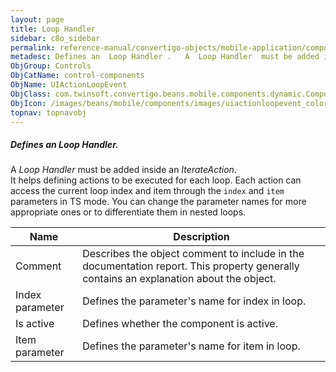```yaml
---
layout: page
title: Loop Handler
sidebar: c8o_sidebar
permalink: reference-manual/convertigo-objects/mobile-application/components/control-components/loop-handler/
metadesc: Defines an  Loop Handler .   A  Loop Handler  must be added inside an  IterateAction . It helps defining actions to be executed for each loop.  Each a
ObjGroup: Controls
ObjCatName: control-components
ObjName: UIActionLoopEvent
ObjClass: com.twinsoft.convertigo.beans.mobile.components.dynamic.ComponentManager$3
ObjIcon: /images/beans/mobile/components/images/uiactionloopevent_color_32x32.png
topnav: topnavobj
---
```

##### Defines an <i>Loop Handler</i>. 
 A <i>Loop Handler</i> must be added inside an <i>IterateAction</i>.</br>It helps defining actions to be executed for each loop.
 Each action can access the current loop index and item through the <code>index</code> and <code>item</code> parameters in TS mode. You can change the parameter names for more appropriate ones or to differentiate them in nested loops.

Name | Description 
--- | ---
Comment | Describes the object comment to include in the documentation report.  This property generally contains an explanation about the object. 
Index parameter | Defines the parameter's name for index in loop. 
Is active | Defines whether the component is active. 
Item parameter | Defines the parameter's name for item in loop. 

